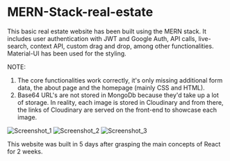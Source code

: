 # MERN-Stack-real-estate
This basic real estate website has been built using the MERN stack. It includes user authentication with JWT and Google Auth, API calls, live-search, context API, custom drag and drop, among other functionalities. Material-UI has been used for the styling. 

NOTE: 

1. The core functionalities work correctly, it's only missing additional form data, the about page and the homepage (mainly CSS and HTML).
2. Base64 URL's are not stored in MongoDb because they'd take up a lot of storage. In reality, each image is stored in Cloudinary and from there, the links of Cloudinary are served on the front-end to showcase each image.

![Screenshot_1](https://user-images.githubusercontent.com/80694673/111852041-8d080980-88e3-11eb-8535-4f225eb72359.png)
![Screenshot_2](https://user-images.githubusercontent.com/80694673/111852076-a3ae6080-88e3-11eb-8fa5-1a763cfb6591.png)
![Screenshot_3](https://user-images.githubusercontent.com/80694673/111852426-e0c72280-88e4-11eb-87f2-ff98ac130fae.png)

This website was built in 5 days after grasping the main concepts of React for 2 weeks.

